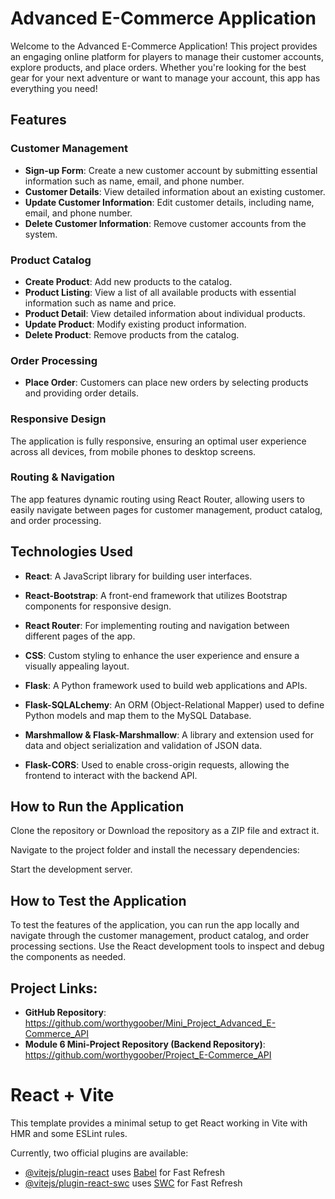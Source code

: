 # Advanced E-Commerce Application

Welcome to the Advanced E-Commerce Application! This project provides an engaging online platform for players to manage their customer accounts, explore products, and place orders. Whether you're looking for the best gear for your next adventure or want to manage your account, this app has everything you need!

## Features

### Customer Management

- **Sign-up Form**: Create a new customer account by submitting essential information such as name, email, and phone number.
- **Customer Details**: View detailed information about an existing customer.
- **Update Customer Information**: Edit customer details, including name, email, and phone number.
- **Delete Customer Information**: Remove customer accounts from the system.
  
### Product Catalog

- **Create Product**: Add new products to the catalog.
- **Product Listing**: View a list of all available products with essential information such as name and price.
- **Product Detail**: View detailed information about individual products.
- **Update Product**: Modify existing product information.
- **Delete Product**: Remove products from the catalog.

### Order Processing

- **Place Order**: Customers can place new orders by selecting products and providing order details.

### Responsive Design

The application is fully responsive, ensuring an optimal user experience across all devices, from mobile phones to desktop screens.

### Routing & Navigation

The app features dynamic routing using React Router, allowing users to easily navigate between pages for customer management, product catalog, and order processing.

## Technologies Used

- **React**: A JavaScript library for building user interfaces.
- **React-Bootstrap**: A front-end framework that utilizes Bootstrap components for responsive design.
- **React Router**: For implementing routing and navigation between different pages of the app.
- **CSS**: Custom styling to enhance the user experience and ensure a visually appealing layout.

- **Flask**: A Python framework used to build web applications and APIs.
- **Flask-SQLALchemy**: An ORM (Object-Relational Mapper) used to define Python models and map them to the MySQL Database.
- **Marshmallow & Flask-Marshmallow**: A library and extension used for data and object serialization and validation of JSON data.
- **Flask-CORS**: Used to enable cross-origin requests, allowing the frontend to interact with the backend API.

## How to Run the Application

Clone the repository or Download the repository as a ZIP file and extract it.

Navigate to the project folder and install the necessary dependencies:

Start the development server.

## How to Test the Application

To test the features of the application, you can run the app locally and navigate through the customer management, product catalog, and order processing sections. Use the React development tools to inspect and debug the components as needed.

## Project Links:

- **GitHub Repository**: https://github.com/worthygoober/Mini_Project_Advanced_E-Commerce_API
- **Module 6 Mini-Project Repository (Backend Repository)**: https://github.com/worthygoober/Project_E-Commerce_API


# React + Vite

This template provides a minimal setup to get React working in Vite with HMR and some ESLint rules.

Currently, two official plugins are available:

- [@vitejs/plugin-react](https://github.com/vitejs/vite-plugin-react/blob/main/packages/plugin-react/README.md) uses [Babel](https://babeljs.io/) for Fast Refresh
- [@vitejs/plugin-react-swc](https://github.com/vitejs/vite-plugin-react-swc) uses [SWC](https://swc.rs/) for Fast Refresh
